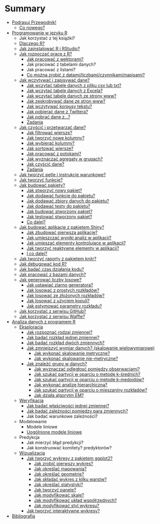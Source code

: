 # Summary

* [Podrasuj Przewodnik!](contribute.md)
  * [Co nowego?](co_nowego.md)
* [Programowanie w języku R](puste.md)
   * Jak korzystać z tej książki?
   * [Dlaczego R?](Programowanie/podstawy/dlaczego_R.md)
   * [Jak zainstalować R i RStudio?](Programowanie/podstawy/jak_zainstalowac_R.md)
   * [Jak rozpocząć pracę z R?](Programowanie/podstawy/jak_zaczac.md)
       * [Jak pracować z wektorami?](Programowanie/podstawy/indeksy.md)
       * Jak pracować z tabelami danych?
       * Jak pracować z listami?
       * [Co można zrobić z datami/liczbami/czynnikami/napisami?](Programowanie/podstawy/co_zrobic_z_datami.md)
   * [Jak wczytywać i zapisywać dane?](Programowanie/zapisywac.md)
       * [Jak wczytać tabele danych z pliku csv lub txt?](Programowanie/jak_wczytac_tabele_danych_z_pliku_csv_lub_txt.md)
       * [Jak wczytać tabele danych z Excela?](Programowanie/jak_wczytac_dane_z_excela.md)
       * [Jak wczytać tabele danych ze strony www?](Programowanie/jak_wczytywac_tabele_z_formatu_html.md)
       * [Jak zeskrobywać dane ze stron www?](Programowanie/jak_zeskrobywac_dane_ze_stron_www_uzywajac_pakietu.md)
       * [Jak wczytywać korpusy tekstu?](Programowanie/jak_wczytywac_korpusy_tekstu.md)
       * [Jak pobierać dane z Twittera?](Programowanie/jak_pobierac_dane_z_twittera.md)
       * [Jak pobrać dane z...?](Programowanie/jak_pobrac_dane_z.md)
       * [Zadania](Programowanie/zadania.md)
   * [Jak czyścić i przetwarzać dane?](Programowanie/czyscic_przetwarzac.md)
       * [Jak filtrować wiersze?](Programowanie/filter.md)
       * [Jak tworzyć nowe kolumny?](Programowanie/mutate.md)
       * [Jak wybierać kolumny?](Programowanie/select.md)
       * [Jak sortować wiersze?](Programowanie/arrange.md)
       * [Jak pracować z potokami?](Programowanie/potoki.md)
       * [Jak wyznaczać agregaty w grupach?](Programowanie/groupby.md)
       * [Jak czyścić dane?](Programowanie/tidyr.md)
       * [Zadania](Programowanie/zadaniaDplyr.md)
   * [Jak tworzyć pętle i instrukcje warunkowe?](Programowanie/podstawy/jak_tworzyc_petle.md)
   * [Jak tworzyć funkcje?](Programowanie/podstawy/jak_tworzyc_funkcje.md)
   * [Jak budować pakiety?](Programowanie/pakiety/po_co.md)
     * [Jak stworzyć nowy pakiet?](Programowanie/pakiety/nowy_pakiet.md)
     * [Jak dodawać funkcje do pakietu?](Programowanie/pakiety/nowa_funkcja.md)
     * [Jak dodawać zbiory danych do pakietu?](Programowanie/pakiety/nowe_dane.md)
     * [Jak dodawać testy do pakietu?](Programowanie/pakiety/nowe_testy.md)
     * [Jak budować stworzony pakiet?](Programowanie/pakiety/nowe_budowanie.md)
     * [Jak testować stworzony pakiet?](Programowanie/pakiety/nowe_testy.md)
     * [Co dalej?](Programowanie/pakiety/co_dalej.md)
   * [Jak budować aplikacje z pakietem Shiny?](Programowanie/jak_tworzyc_aplikajce.md)
     * [Jak zbudować pierwszą aplikację?](Programowanie/jak_tworzyc_aplikajce0.md)
     * [Jak umieszczać wyniki analiz w aplikacji?](Programowanie/jak_tworzyc_aplikajce1.md)
     * [Jak umieszać elementy kontrolujące w aplikacji?](Programowanie/jak_tworzyc_aplikajce2.md)
     * [Jak tworzyć reaktywne elementy w aplikacji?](Programowanie/jak_tworzyc_aplikajce3.md)
     * [I co dalej?](Programowanie/jak_tworzyc_aplikajce4.md)
   * [Jak tworzyć raporty z pakietem knitr?](Programowanie/jak_tworzyc_raporty.md)
   * [Jak debugować kod R?](Programowanie/pazury/debugowanie.md)
   * [Jak badać czas działania kodu?](Programowanie/pazury/profilowanie.md)
   * [Jak pracować z bazami danych?](Programowanie/jak_pracowac_z_bazami_danych.md)
   * [Jak generować liczby losowe?](Programowanie/generatory_llosowych.md)
     * [Jak ustawiać ziarno generatora?](Programowanie/generatory_1.md)
     * [Jak losować z prostych rozkładów?](Programowanie/generatory_2.md)
     * [Jak losować ze złożonych rozkładów?](Programowanie/generatory_3.md)
     * [Jak losować z użyciem kopuli?](Programowanie/generatory_4.md)
     * [Jak estymować parametry rozkładu?](Programowanie/generatory_5.md)
   * [Jak korzystać z serwisu GitHub?](Programowanie/jak_korzystac_z_serwisu_github_i_waffle.md)
   * [Jak korzystać z serwisu Waffle?](Programowanie/jak_korzystac_z_serwisu_waffle.md)
* [Analiza danych z programem R](Analiza/analizadanych_z_programem_r_md.md)
   * [Eksploracja](Analiza/eksploracja.md)
       * [Jak rozpoznać rodzaj zmiennej?](Analiza/jak_rozpoznac_rodzaj_zmiennej.md)
       * [Jak badać rozkład jednej zmiennej?](Analiza/jak_badac_rozklad_jednej_zmiennej.md)
       * [Jak badać rozkład dwóch zmiennych?](Analiza/jak_badac_rozklad_dwoch_zmiennych.md)
       * [Jak zmniejszyć wymiar danych? (skalowanie wielowymiarowe)](Analiza/beznadzoru/mds.md)
         * [Jak wykonać skalowanie metryczne?](Analiza/beznadzoru/mds_metric.md)
         * [Jak wykonać skalowanie nie-metryczne?](Analiza/beznadzoru/mds_non_metric.md)
       * [Jak znaleźć grupy w danych?](Analiza/beznadzoru/skupiska.md)
         * [Jak wyznaczać odległosć pomiędzy obserwacjami?](Analiza/beznadzoru/dist.md)
         * [Jak szukać partycji w oparciu o metodę k-średnich?](Analiza/beznadzoru/kmeans.md)
         * [Jak szukać partycji w oparciu o metodę k-medoidów?](Analiza/beznadzoru/pam.md)
         * [Jak wykonać analizę hierarchiczną?](Analiza/beznadzoru/agnes.md)
         * [Jak szukać partycji w oparciu o mieszaniny rozkładów?](Analiza/beznadzoru/mclust.md)
         * [Jak działa algorytm EM?](Analiza/beznadzoru/em.md)
   * [Weryfikacja](Analiza/weryfikacja.md)
       * [Jak badać właściwości jednej zmiennej?](Analiza/jak_badac_wlasciwosci_jednej_zmiennej.md)
       * [Jak badać zależności pomiędzy parą zmiennych?](Analiza/jak_badac_zaleznosci_pomiedzy_para_zmiennych.md)
       * Jak badać warunkowe zależności?
   * Modelowanie
     * Modele liniowe
     * [Uogólnione modele liniowe](Analiza/modelowanie/glm.md)
   * Predykcja
       * Jak mierzyć błąd predykcji?
       * Jak konstruować komitety? predyktorów?
   * [Wizualizacja](Wizualizacja/wizualizacja.md)
       * [Jak tworzyć wykresy z pakietem ggplot2?](Wizualizacja/jak_tworzyc_wykresy_ggplot2.md)
         * [Jak zrobić pierwszy wykres?](Wizualizacja/ggplot2/01_pierwszy_wykres.md)
         * [Jak określać mapowania?](Wizualizacja/ggplot2/02_mapowania.md)
         * [Jak określać geometrię?](Wizualizacja/ggplot2/03_geometrie.md)
         * [Jak składać wykres z kilku warstw?](Wizualizacja/ggplot2/04_warstwy.md)
         * [Jak określać statystyki?](Wizualizacja/ggplot2/05_statystyki.md)
         * [Jak tworzyć panele?](Wizualizacja/ggplot2/06_panele.md)
         * [Jak modyfikować skale?](Wizualizacja/ggplot2/07_skale.md)
         * [Jak modyfikować układ współrzędnych?](Wizualizacja/ggplot2/08_wspolrzedne.md)
         * [Jak modyfikować styl wykresu?](Wizualizacja/ggplot2/09_styl.md)
       * [Jak tworzyć interaktywne wykresy?](Wizualizacja/jak_tworzyc_interaktywne_wykresy.md)
* [Bibliografia](references.md)

